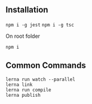 
## Installation

`npm i -g jest`
`npm i -g tsc`

On root folder

`npm i`


## Common Commands

```
lerna run watch --parallel
lerna link
lerna run compile
lerna publish
```
